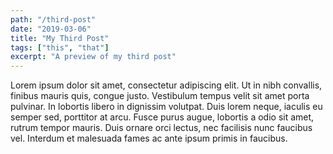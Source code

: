 ```yaml
---
path: "/third-post"
date: "2019-03-06"
title: "My Third Post"
tags: ["this", "that"]
excerpt: "A preview of my third post"
---
```


Lorem ipsum dolor sit amet, consectetur adipiscing elit. Ut in nibh convallis, finibus mauris quis, congue justo. Vestibulum tempus velit sit amet porta pulvinar. In lobortis libero in dignissim volutpat. Duis lorem neque, iaculis eu semper sed, porttitor at arcu. Fusce purus augue, lobortis a odio sit amet, rutrum tempor mauris. Duis ornare orci lectus, nec facilisis nunc faucibus vel. Interdum et malesuada fames ac ante ipsum primis in faucibus.
